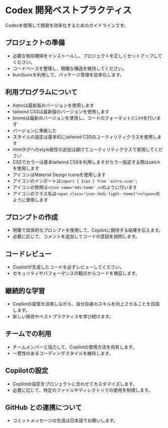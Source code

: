# Codex 開発ベストプラクティス

Codexを使用して開発を効率化するためのガイドラインです。

## プロジェクトの準備

- 必要な依存関係をインストールし、プロジェクトを正しくセットアップしてください。
- コードベースを整理し、明確な構造を維持してください。
- bun/bunxを利用して、パッケージ管理を効率化します。

## 利用プログラムについて

- Astroは最新版のバージョンを使用します
- tailwind CSSは最新版のバージョンを使用します
- biomeは最新のバージョンを使用し、コードのフォーマットとLintを行います
- バージョンに準拠した
- スタイルの設定は基本的にtailwind CSSのユーティリティクラスを使用します
- htmlタグへのstyle属性の追加は避けてユーティリティクラスで実現してください
- CSSでカラーは基本tailwind CSSを利用しますがカラー指定する際はoklchを使用します
- アイコンはMaterial Design Iconsを使用します
- アイコンのインポートは`import { Icon } from 'astro-icon';`
- アイコンの使用は`<Icon name="mdi:home" />`のように行います
- アイコンのクラス名は`<span class="icon-[mdi-light--home]"></span>`のように使用します

## プロンプトの作成

- 明確で具体的なプロンプトを使用して、Copilotに期待する結果を伝えます。
- 必要に応じて、コメントを追加してコードの意図を説明します。

## コードレビュー

- Copilotが生成したコードを必ずレビューしてください。
- セキュリティやパフォーマンスの観点からコードを検証します。

## 継続的な学習

- Copilotの提案を活用しながら、自分自身のスキルを向上させることを目指します。
- 新しい技術やベストプラクティスを学び続けます。

## チームでの利用

- チームメンバーと協力して、Copilotの使用方法を共有します。
- 一貫性のあるコーディングスタイルを維持します。

## Copilotの設定

- Copilotの設定をプロジェクトに合わせてカスタマイズします。
- 必要に応じて、特定のファイルやディレクトリでの使用を制限します。

## GitHub との連携について

- コミットメッセージの生成は日本語でお願いします。
